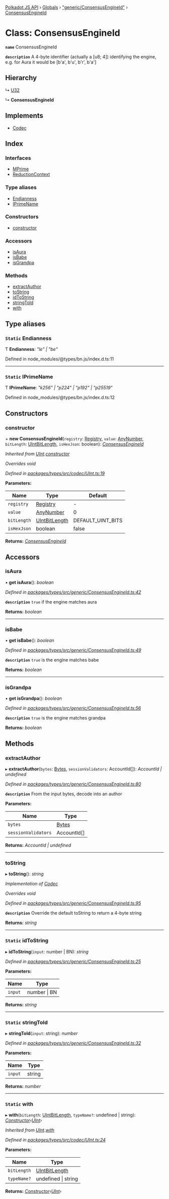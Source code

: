 [Polkadot JS API](../README.md) › [Globals](../globals.md) › ["generic/ConsensusEngineId"](../modules/_generic_consensusengineid_.md) › [ConsensusEngineId](_generic_consensusengineid_.consensusengineid.md)

# Class: ConsensusEngineId

**`name`** ConsensusEngineId

**`description`** 
A 4-byte identifier (actually a [u8; 4]) identifying the engine, e.g. for Aura it would be [b'a', b'u', b'r', b'a']

## Hierarchy

  ↳ [U32](_primitive_u32_.u32.md)

  ↳ **ConsensusEngineId**

## Implements

* [Codec](../interfaces/_types_codec_.codec.md)

## Index

### Interfaces

* [MPrime](../interfaces/_generic_consensusengineid_.consensusengineid.mprime.md)
* [ReductionContext](../interfaces/_generic_consensusengineid_.consensusengineid.reductioncontext.md)

### Type aliases

* [Endianness](_generic_consensusengineid_.consensusengineid.md#static-endianness)
* [IPrimeName](_generic_consensusengineid_.consensusengineid.md#static-iprimename)

### Constructors

* [constructor](_generic_consensusengineid_.consensusengineid.md#constructor)

### Accessors

* [isAura](_generic_consensusengineid_.consensusengineid.md#isaura)
* [isBabe](_generic_consensusengineid_.consensusengineid.md#isbabe)
* [isGrandpa](_generic_consensusengineid_.consensusengineid.md#isgrandpa)

### Methods

* [extractAuthor](_generic_consensusengineid_.consensusengineid.md#extractauthor)
* [toString](_generic_consensusengineid_.consensusengineid.md#tostring)
* [idToString](_generic_consensusengineid_.consensusengineid.md#static-idtostring)
* [stringToId](_generic_consensusengineid_.consensusengineid.md#static-stringtoid)
* [with](_generic_consensusengineid_.consensusengineid.md#static-with)

## Type aliases

### `Static` Endianness

Ƭ **Endianness**: *"le" | "be"*

Defined in node_modules/@types/bn.js/index.d.ts:11

___

### `Static` IPrimeName

Ƭ **IPrimeName**: *"k256" | "p224" | "p192" | "p25519"*

Defined in node_modules/@types/bn.js/index.d.ts:12

## Constructors

###  constructor

\+ **new ConsensusEngineId**(`registry`: [Registry](../interfaces/_types_registry_.registry.md), `value`: [AnyNumber](../modules/_types_helpers_.md#anynumber), `bitLength`: [UIntBitLength](../modules/_codec_abstractint_.md#uintbitlength), `isHexJson`: boolean): *[ConsensusEngineId](_generic_consensusengineid_.consensusengineid.md)*

*Inherited from [UInt](_codec_uint_.uint.md).[constructor](_codec_uint_.uint.md#constructor)*

*Overrides void*

*Defined in [packages/types/src/codec/UInt.ts:19](https://github.com/polkadot-js/api/blob/9387103558/packages/types/src/codec/UInt.ts#L19)*

**Parameters:**

Name | Type | Default |
------ | ------ | ------ |
`registry` | [Registry](../interfaces/_types_registry_.registry.md) | - |
`value` | [AnyNumber](../modules/_types_helpers_.md#anynumber) | 0 |
`bitLength` | [UIntBitLength](../modules/_codec_abstractint_.md#uintbitlength) | DEFAULT_UINT_BITS |
`isHexJson` | boolean | false |

**Returns:** *[ConsensusEngineId](_generic_consensusengineid_.consensusengineid.md)*

## Accessors

###  isAura

• **get isAura**(): *boolean*

*Defined in [packages/types/src/generic/ConsensusEngineId.ts:42](https://github.com/polkadot-js/api/blob/9387103558/packages/types/src/generic/ConsensusEngineId.ts#L42)*

**`description`** `true` if the engine matches aura

**Returns:** *boolean*

___

###  isBabe

• **get isBabe**(): *boolean*

*Defined in [packages/types/src/generic/ConsensusEngineId.ts:49](https://github.com/polkadot-js/api/blob/9387103558/packages/types/src/generic/ConsensusEngineId.ts#L49)*

**`description`** `true` is the engine matches babe

**Returns:** *boolean*

___

###  isGrandpa

• **get isGrandpa**(): *boolean*

*Defined in [packages/types/src/generic/ConsensusEngineId.ts:56](https://github.com/polkadot-js/api/blob/9387103558/packages/types/src/generic/ConsensusEngineId.ts#L56)*

**`description`** `true` is the engine matches grandpa

**Returns:** *boolean*

## Methods

###  extractAuthor

▸ **extractAuthor**(`bytes`: [Bytes](_primitive_bytes_.bytes.md), `sessionValidators`: AccountId[]): *AccountId | undefined*

*Defined in [packages/types/src/generic/ConsensusEngineId.ts:80](https://github.com/polkadot-js/api/blob/9387103558/packages/types/src/generic/ConsensusEngineId.ts#L80)*

**`description`** From the input bytes, decode into an author

**Parameters:**

Name | Type |
------ | ------ |
`bytes` | [Bytes](_primitive_bytes_.bytes.md) |
`sessionValidators` | AccountId[] |

**Returns:** *AccountId | undefined*

___

###  toString

▸ **toString**(): *string*

*Implementation of [Codec](../interfaces/_types_codec_.codec.md)*

*Overrides void*

*Defined in [packages/types/src/generic/ConsensusEngineId.ts:95](https://github.com/polkadot-js/api/blob/9387103558/packages/types/src/generic/ConsensusEngineId.ts#L95)*

**`description`** Override the default toString to return a 4-byte string

**Returns:** *string*

___

### `Static` idToString

▸ **idToString**(`input`: number | BN): *string*

*Defined in [packages/types/src/generic/ConsensusEngineId.ts:25](https://github.com/polkadot-js/api/blob/9387103558/packages/types/src/generic/ConsensusEngineId.ts#L25)*

**Parameters:**

Name | Type |
------ | ------ |
`input` | number &#124; BN |

**Returns:** *string*

___

### `Static` stringToId

▸ **stringToId**(`input`: string): *number*

*Defined in [packages/types/src/generic/ConsensusEngineId.ts:32](https://github.com/polkadot-js/api/blob/9387103558/packages/types/src/generic/ConsensusEngineId.ts#L32)*

**Parameters:**

Name | Type |
------ | ------ |
`input` | string |

**Returns:** *number*

___

### `Static` with

▸ **with**(`bitLength`: [UIntBitLength](../modules/_codec_abstractint_.md#uintbitlength), `typeName?`: undefined | string): *[Constructor](../interfaces/_types_codec_.constructor.md)‹[UInt](_codec_uint_.uint.md)›*

*Inherited from [UInt](_codec_uint_.uint.md).[with](_codec_uint_.uint.md#static-with)*

*Defined in [packages/types/src/codec/UInt.ts:24](https://github.com/polkadot-js/api/blob/9387103558/packages/types/src/codec/UInt.ts#L24)*

**Parameters:**

Name | Type |
------ | ------ |
`bitLength` | [UIntBitLength](../modules/_codec_abstractint_.md#uintbitlength) |
`typeName?` | undefined &#124; string |

**Returns:** *[Constructor](../interfaces/_types_codec_.constructor.md)‹[UInt](_codec_uint_.uint.md)›*
